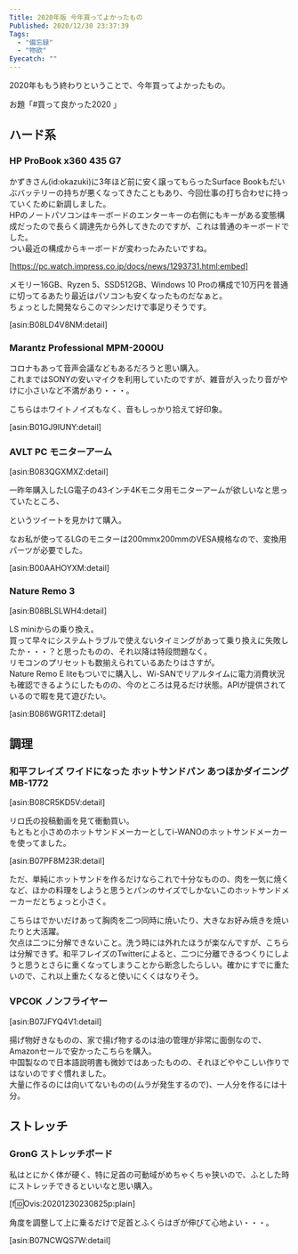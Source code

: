 ```yaml
---
Title: 2020年版 今年買ってよかったもの
Published: 2020/12/30 23:37:39
Tags:
  - "備忘録"
  - "物欲"
Eyecatch: ""
---
```

2020年ももう終わりということで、今年買ってよかったもの。  

お題「#買って良かった2020 」


## ハード系  
### HP ProBook x360 435 G7
かずきさん(id:okazuki)に3年ほど前に安く譲ってもらったSurface Bookもだいぶバッテリーの持ちが悪くなってきたこともあり、今回仕事の打ち合わせに持っていくために新調しました。  
HPのノートパソコンはキーボードのエンターキーの右側にもキーがある変態構成だったので長らく調達先から外してきたのですが、これは普通のキーボードでした。  
つい最近の構成からキーボードが変わったみたいですね。  

[https://pc.watch.impress.co.jp/docs/news/1293731.html:embed]

メモリー16GB、Ryzen 5、SSD512GB、Windows 10 Proの構成で10万円を普通に切ってるあたり最近はパソコンも安くなったものだなぁと。  
ちょっとした開発ならこのマシンだけで事足りそうです。  

[asin:B08LD4V8NM:detail]


### Marantz Professional MPM-2000U

コロナもあって音声会議などもあるだろうと思い購入。  
これまではSONYの安いマイクを利用していたのですが、雑音が入ったり音がやけに小さいなど不満があり・・・。  

こちらはホワイトノイズもなく、音もしっかり拾えて好印象。  

[asin:B01GJ9IUNY:detail]


### AVLT PC モニターアーム

[asin:B083QGXMXZ:detail]

一昨年購入したLG電子の43インチ4Kモニタ用モニターアームが欲しいなと思っていたところ、

<?# Twitter 1332553243302379522 /?>

というツイートを見かけて購入。  

なお私が使ってるLGのモニターは200mmx200mmのVESA規格なので、変換用パーツが必要でした。  

[asin:B00AAHOYXM:detail]



### Nature Remo 3


[asin:B08BLSLWH4:detail]


LS miniからの乗り換え。  
買って早々にシステムトラブルで使えないタイミングがあって乗り換えに失敗したか・・・？と思ったものの、それ以降は特段問題なく。  
リモコンのプリセットも数揃えられているあたりはさすが。  
Nature Remo E liteもついでに購入し、Wi-SANでリアルタイムに電力消費状況も確認できるようにしたものの、今のところは見るだけ状態。APIが提供されているので暇を見て遊びたい。


[asin:B086WGR1TZ:detail]



## 調理
### 和平フレイズ ワイドになった ホットサンドパン あつほかダイニング MB-1772

[asin:B08CR5KD5V:detail]


リロ氏の投稿動画を見て衝動買い。  
もともと小さめのホットサンドメーカーとしてi-WANOのホットサンドメーカーを使ってました。  

[asin:B07PF8M23R:detail]

ただ、単純にホットサンドを作るだけならこれで十分なものの、肉を一気に焼くなど、ほかの料理をしようと思うとパンのサイズでしかないこのホットサンドメーカーだとちょっと小さく。  

こちらはでかいだけあって胸肉を二つ同時に焼いたり、大きなお好み焼きを焼いたりと大活躍。  
欠点は二つに分解できないこと。洗う時には外れたほうが楽なんですが、こちらは分解できず。和平フレイズのTwitterによると、二つに分離できるつくりにしようと思うとさらに重くなってしまうことから断念したらしい。確かにすでに重たいので、これ以上重たくなると使いにくくはなりそう。  

<?# Twitter 1299262250679635968 /?>


### VPCOK ノンフライヤー

[asin:B07JFYQ4V1:detail]

揚げ物好きなものの、家で揚げ物するのは油の管理が非常に面倒なので、Amazonセールで安かったこちらを購入。  
中国製なので日本語説明書も微妙ではあったものの、それほどややこしい作りではないのですぐ慣れました。  
大量に作るのには向いてないものの(ムラが発生するので)、一人分を作るには十分。  




## ストレッチ  

### GronG ストレッチボード
私はとにかく体が硬く、特に足首の可動域がめちゃくちゃ狭いので、ふとした時にストレッチできるといいなと思い購入。  

[f:id:Ovis:20201230230825p:plain]

角度を調整して上に乗るだけで足首とふくらはぎが伸びて心地よい・・・。  


[asin:B07NCWQS7W:detail]